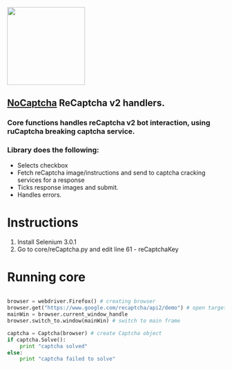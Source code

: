 
<img src="https://static.wixstatic.com/media/142a1c_e2711fc04bf84886917e12aa57ff178e~mv2.png/v1/fill/w_49,h_75,al_c,usm_0.66_1.00_0.01/142a1c_e2711fc04bf84886917e12aa57ff178e~mv2.png" width="180" > 

## [NoCaptcha](http://www.nocaptcha.co) ReCaptcha v2 handlers. 


### Core functions handles reCaptcha v2 bot interaction, using ruCaptcha breaking captcha service.

### Library does the following:
 * Selects checkbox 
 * Fetch reCaptcha image/instructions and send to captcha cracking services for a response
 * Ticks response images and submit.
 * Handles errors.

# Instructions
1) Install Selenium 3.0.1
2) Go to core/reCaptcha.py and edit line 61 - reCaptchaKey



# Running core
```python

browser = webdriver.Firefox() # creating browser
browser.get("https://www.google.com/recaptcha/api2/demo") # open target page
mainWin = browser.current_window_handle 
browser.switch_to.window(mainWin) # switch to main frame

captcha = Captcha(browser) # create Captcha object
if captcha.Solve():
    print "captcha solved"
else:
    print "captcha failed to solve"

```
